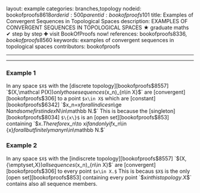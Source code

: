 layout: example
categories: branches,topology
nodeid: bookofproofs$8618
orderid: 500
parentid: bookofproofs$101
title: Examples of Convergent Sequences in Topological Spaces
description: EXAMPLES OF CONVERGENT SEQUENCES IN TOPOLOGICAL SPACES ★ graduate maths ✔ step by step ✚ visit BookOfProofs now!
references: bookofproofs$8336,bookofproofs$8560
keywords: examples of convergent sequences in topological spaces
contributors: bookofproofs

---


---

### Example 1

In any space `$X$` with the [discrete topology][bookofproofs$8557] `$(X,\mathcal P(X))$` only those sequences `$(x_n)_{n\in X}$` are [convergent][bookofproofs$306] to a point `$x\in X$` which are [constant][bookofproofs$6342] `$x_n=x$` for all indices `$n\ge N$` and some first index `$N\in\mathbb N.$` This is because the [singleton][bookofproofs$8034] `$\{x\}$` is an [open set][bookofproofs$853] containing `$x.$` Therefore `$x_n\to x$` if and only if `$x_n\in \{x\}$` for all but finitely many `$n\in\mathbb N.$`

### Example 2

In any space `$X$` with the [indiscrete topology][bookofproofs$8557] `$(X,\{\emptyset,X\})$` all sequences `$(x_n)_{n\in X}$` are [convergent][bookofproofs$306] to every point `$x\in X.$` This is becaus `$X$` is the only [open set][bookofproofs$853] containing every point `$x$` in this topology. `$X$` contains also all sequence members.
